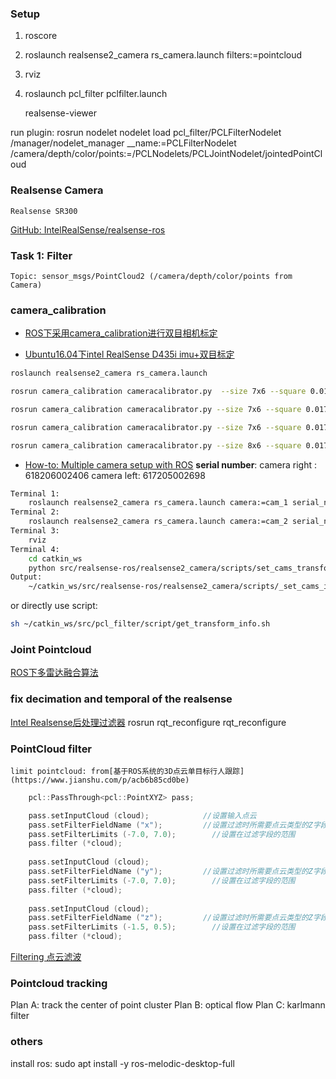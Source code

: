 ### Setup

1. roscore
2. roslaunch realsense2_camera rs_camera.launch filters:=pointcloud
3. rviz
4. roslaunch pcl_filter pclfilter.launch

    realsense-viewer

run plugin:
    rosrun nodelet nodelet load pcl_filter/PCLFilterNodelet /manager/nodelet_manager __name:=PCLFilterNodelet /camera/depth/color/points:=/PCLNodelets/PCLJointNodelet/jointedPointCloud


### Realsense Camera 

    Realsense SR300

[GitHub: IntelRealSense/realsense-ros](https://github.com/IntelRealSense/realsense-ros)

### Task 1: Filter

    Topic: sensor_msgs/PointCloud2 (/camera/depth/color/points from Camera)
    
### camera_calibration

+ [ROS下采用camera_calibration进行双目相机标定](https://blog.csdn.net/lemonxiaoxiao/article/details/109392102)

+ [Ubuntu16.04下intel RealSense D435i imu+双目标定](https://www.codenong.com/cs109369181/)
```bash
roslaunch realsense2_camera rs_camera.launch

rosrun camera_calibration cameracalibrator.py  --size 7x6 --square 0.0178 --approximate 0.01 left:=/left/color/image_raw right:=/right/color/image_raw right_camera:=/right left_camera:=/left --no-service-check

rosrun camera_calibration cameracalibrator.py --size 7x6 --square 0.0178 --approximate 0.01 left:=/left/infra1/image_rect_raw right:=/right/infra1/image_rect_raw right_camera:=/right left_camera:=/left --no-service-check

rosrun camera_calibration cameracalibrator.py --size 7x6 --square 0.0178 image:=/usb_cam/image_raw camera:=/usb_cam

rosrun camera_calibration cameracalibrator.py --size 8x6 --square 0.0178 image:=/left/color/image_raw camera:=/left
```

+ [How-to: Multiple camera setup with ROS](https://www.intelrealsense.com/how-to-multiple-camera-setup-with-ros/)
**serial number**:
    camera right : 618206002406
    camera left: 617205002698

```bash
Terminal 1:
    roslaunch realsense2_camera rs_camera.launch camera:=cam_1 serial_no:=036222070486 filters:=spatial,temporal,pointcloud
Terminal 2:
    roslaunch realsense2_camera rs_camera.launch camera:=cam_2 serial_no:=034422073314 filters:=spatial,temporal,pointcloud
Terminal 3:
    rviz
Terminal 4:
    cd catkin_ws
    python src/realsense-ros/realsense2_camera/scripts/set_cams_transforms.py cam_1_link cam_2_link 0.1 0.0 0 0 0 0
Output:
    ~/catkin_ws/src/realsense-ros/realsense2_camera/scripts/_set_cams_info_file.txt
```
or directly use script:
```bash
sh ~/catkin_ws/src/pcl_filter/script/get_transform_info.sh
```

### Joint Pointcloud

[ROS下多雷达融合算法](https://www.cnblogs.com/kuangxionghui/p/12059973.html)


### fix decimation and temporal of the realsense
    
[Intel Realsense后处理过滤器](https://blog.csdn.net/dontla/article/details/103574458)
    rosrun rqt_reconfigure rqt_reconfigure



### PointCloud filter

    limit pointcloud: from[基于ROS系统的3D点云单目标行人跟踪](https://www.jianshu.com/p/acb6b85cd0be)
```cpp
    pcl::PassThrough<pcl::PointXYZ> pass;

    pass.setInputCloud (cloud);            //设置输入点云
    pass.setFilterFieldName ("x");         //设置过滤时所需要点云类型的Z字段
    pass.setFilterLimits (-7.0, 7.0);        //设置在过滤字段的范围
    pass.filter (*cloud);
    
    pass.setInputCloud (cloud);
    pass.setFilterFieldName ("y");         //设置过滤时所需要点云类型的Z字段
    pass.setFilterLimits (-7.0, 7.0);        //设置在过滤字段的范围
    pass.filter (*cloud);
    
    pass.setInputCloud (cloud);
    pass.setFilterFieldName ("z");         //设置过滤时所需要点云类型的Z字段
    pass.setFilterLimits (-1.5, 0.5);        //设置在过滤字段的范围
    pass.filter (*cloud);
```

[Filtering 点云滤波](https://zhuanlan.zhihu.com/p/95983353)


### Pointcloud tracking 

Plan A:
    track the center of point cluster
Plan B:
    optical flow
Plan C:
    karlmann filter



### others

install ros:
    sudo apt install -y ros-melodic-desktop-full